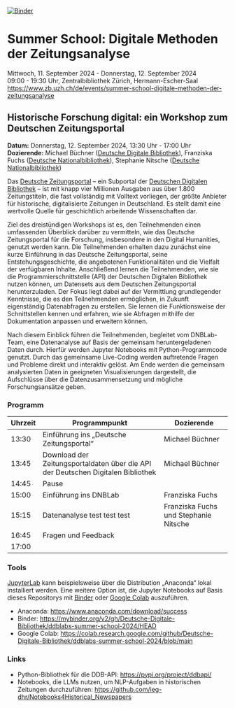 [![Binder](https://mybinder.org/badge_logo.svg)](https://mybinder.org/v2/gh/Deutsche-Digitale-Bibliothek/ddblabs-summer-school-2024/HEAD)
# Summer School: Digitale Methoden der Zeitungsanalyse

Mittwoch, 11. September 2024 - Donnerstag, 12. September 2024  
09:00 - 19:30 Uhr, Zentralbibliothek Zürich, Hermann-Escher-Saal  
https://www.zb.uzh.ch/de/events/summer-school-digitale-methoden-der-zeitungsanalyse  

## Historische Forschung digital: ein Workshop zum Deutschen Zeitungsportal
**Datum:** Donnerstag, 12. September 2024, 13:30 Uhr - 17:00 Uhr  
**Dozierende:** Michael Büchner ([Deutsche Digitale Bibliothek](https://www.deutsche-digitale-bibliothek.de/)), Franziska Fuchs ([Deutsche Nationalbibliothek](https://www.dnb.de/)), Stephanie Nitsche ([Deutsche Nationalbibliothek](https://www.dnb.de/))  

Das [Deutsche Zeitungsportal](https://www.deutsche-digitale-bibliothek.de/newspaper) – ein Subportal der [Deutschen Digitalen Bibliothek](https://www.deutsche-digitale-bibliothek.de/) – ist mit knapp vier Millionen Ausgaben aus über 1.800 Zeitungstiteln, die fast vollständig mit Volltext vorliegen, der größte Anbieter für historische, digitalisierte Zeitungen in Deutschland. Es stellt damit eine wertvolle Quelle für geschichtlich arbeitende Wissenschaften dar.

Ziel des dreistündigen Workshops ist es, den Teilnehmenden einen umfassenden Überblick darüber zu vermitteln, wie das Deutsche Zeitungsportal für die Forschung, insbesondere in den Digital Humanities, genutzt werden kann. Die Teilnehmenden erhalten dazu zunächst eine kurze Einführung in das Deutsche Zeitungsportal, seine Entstehungsgeschichte, die angebotenen Funktionalitäten und die Vielfalt der verfügbaren Inhalte. Anschließend lernen die Teilnehmenden, wie sie die Programmierschnittstelle (API) der Deutschen Digitalen Bibliothek nutzen können, um Datensets aus dem Deutschen Zeitungsportal herunterzuladen. Der Fokus liegt dabei auf der Vermittlung grundlegender Kenntnisse, die es den Teilnehmenden ermöglichen, in Zukunft eigenständig Datenabfragen zu erstellen. Sie lernen die Funktionsweise der Schnittstellen kennen und erfahren, wie sie Abfragen mithilfe der Dokumentation anpassen und erweitern können.

Nach diesem Einblick führen die Teilnehmenden, begleitet vom DNBLab-Team, eine Datenanalyse auf Basis der gemeinsam heruntergeladenen Daten durch. Hierfür werden Jupyter Notebooks mit Python-Programmcode genutzt. Durch das gemeinsame Live-Coding werden auftretende Fragen und Probleme direkt und interaktiv gelöst. Am Ende werden die gemeinsam analysierten Daten in geeigneten Visualisierungen dargestellt, die Aufschlüsse über die Datenzusammensetzung und mögliche Forschungsansätze geben.

### Programm

| Uhrzeit | Programmpunkt                                                                    | Dozierende                             |
|---------|----------------------------------------------------------------------------------|----------------------------------------|
| 13:30   | Einführung ins „Deutsche Zeitungsportal“                                         | Michael Büchner                        |
| 13:45   | Download der Zeitungsportaldaten über die API der Deutschen Digitalen Bibliothek | Michael Büchner                        |
| 14:45   | Pause                                                                            |                                        |
| 15:00   | Einführung ins DNBLab                                                            | Franziska Fuchs                        |
| 15:15   | Datenanalyse  test test test                                                     | Franziska Fuchs und Stephanie Nitsche  |            
| 16:45   | Fragen und Feedback                                                              |                                        |
| 17:00   |                                                                                  |                                        |

### Tools

[JupyterLab](https://jupyter.org/) kann beispielsweise über die Distribution „Anaconda“ lokal installiert werden. Eine weitere Option ist, die Jupyter Notebooks auf Basis dieses Repositorys mit [Binder](https://mybinder.org/) oder [Google Colab](https://colab.google/) auszuführen.
- Anaconda: https://www.anaconda.com/download/success
- Binder: https://mybinder.org/v2/gh/Deutsche-Digitale-Bibliothek/ddblabs-summer-school-2024/HEAD
- Google Colab: https://colab.research.google.com/github/Deutsche-Digitale-Bibliothek/ddblabs-summer-school-2024/blob/main

### Links
- Python-Bibliothek für die DDB-API: https://pypi.org/project/ddbapi/
- Notebooks, die LLMs nutzen, um NLP-Aufgaben in historischen Zeitungen durchzuführen: https://github.com/ieg-dhr/Notebooks4Historical_Newspapers
